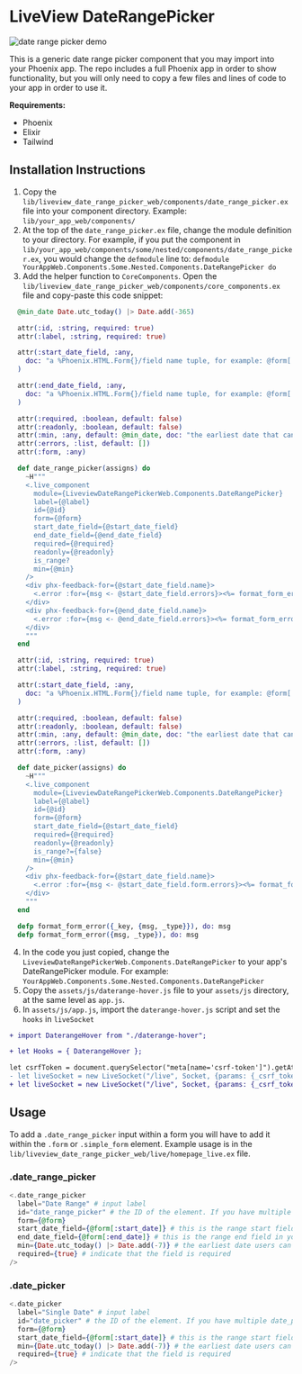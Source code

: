 # LiveView DateRangePicker

![date range picker demo](https://github.com/krodante/liveview_date_range_picker/assets/22243947/ae7af671-1abd-4432-9b18-5796a65d3f15)


This is a generic date range picker component that you may import into your Phoenix app. The repo includes a full Phoenix app in order to show functionality, but you will only need to copy a few files and lines of code to your app in order to use it.

**Requirements:**
* Phoenix
* Elixir
* Tailwind

## Installation Instructions

1. Copy the `lib/liveview_date_range_picker_web/components/date_range_picker.ex` file into your component directory. Example: `lib/your_app_web/components/`
2. At the top of the `date_range_picker.ex` file, change the module definition to your directory. For example, if you put the component in `lib/your_app_web/components/some/nested/components/date_range_picker.ex`, you would change the `defmodule` line to: `defmodule YourAppWeb.Components.Some.Nested.Components.DateRangePicker do`
3. Add the helper function to `CoreComponents`. Open the `lib/liveview_date_range_picker_web/components/core_components.ex` file and copy-paste this code snippet:

```elixir
  @min_date Date.utc_today() |> Date.add(-365)

  attr(:id, :string, required: true)
  attr(:label, :string, required: true)

  attr(:start_date_field, :any,
    doc: "a %Phoenix.HTML.Form{}/field name tuple, for example: @form[:start_date]"
  )

  attr(:end_date_field, :any,
    doc: "a %Phoenix.HTML.Form{}/field name tuple, for example: @form[:end_date]"
  )

  attr(:required, :boolean, default: false)
  attr(:readonly, :boolean, default: false)
  attr(:min, :any, default: @min_date, doc: "the earliest date that can be set")
  attr(:errors, :list, default: [])
  attr(:form, :any)

  def date_range_picker(assigns) do
    ~H"""
    <.live_component
      module={LiveviewDateRangePickerWeb.Components.DateRangePicker}
      label={@label}
      id={@id}
      form={@form}
      start_date_field={@start_date_field}
      end_date_field={@end_date_field}
      required={@required}
      readonly={@readonly}
      is_range?
      min={@min}
    />
    <div phx-feedback-for={@start_date_field.name}>
      <.error :for={msg <- @start_date_field.errors}><%= format_form_error(msg) %></.error>
    </div>
    <div phx-feedback-for={@end_date_field.name}>
      <.error :for={msg <- @end_date_field.errors}><%= format_form_error(msg) %></.error>
    </div>
    """
  end

  attr(:id, :string, required: true)
  attr(:label, :string, required: true)

  attr(:start_date_field, :any,
    doc: "a %Phoenix.HTML.Form{}/field name tuple, for example: @form[:start_date]"
  )

  attr(:required, :boolean, default: false)
  attr(:readonly, :boolean, default: false)
  attr(:min, :any, default: @min_date, doc: "the earliest date that can be set")
  attr(:errors, :list, default: [])
  attr(:form, :any)

  def date_picker(assigns) do
    ~H"""
    <.live_component
      module={LiveviewDateRangePickerWeb.Components.DateRangePicker}
      label={@label}
      id={@id}
      form={@form}
      start_date_field={@start_date_field}
      required={@required}
      readonly={@readonly}
      is_range?={false}
      min={@min}
    />
    <div phx-feedback-for={@start_date_field.name}>
      <.error :for={msg <- @start_date_field.form.errors}><%= format_form_error(msg) %></.error>
    </div>
    """
  end

  defp format_form_error({_key, {msg, _type}}), do: msg
  defp format_form_error({msg, _type}), do: msg
```

4. In the code you just copied, change the `LiveviewDateRangePickerWeb.Components.DateRangePicker` to your app's DateRangePicker module. For example: `YourAppWeb.Components.Some.Nested.Components.DateRangePicker`
5. Copy the `assets/js/daterange-hover.js` file to your `assets/js` directory, at the same level as `app.js`.
6. In `assets/js/app.js`, import the `daterange-hover.js` script and set the `hooks` in `liveSocket`

```diff
+ import DaterangeHover from "./daterange-hover";

+ let Hooks = { DaterangeHover };

let csrfToken = document.querySelector("meta[name='csrf-token']").getAttribute("content")
- let liveSocket = new LiveSocket("/live", Socket, {params: {_csrf_token: csrfToken}})
+ let liveSocket = new LiveSocket("/live", Socket, {params: {_csrf_token: csrfToken}, hooks: Hooks})
```

## Usage

To add a `.date_range_picker` input within a form you will have to add it within the `.form` or `.simple_form` element. Example usage is in the `lib/liveview_date_range_picker_web/live/homepage_live.ex` file.

### .date_range_picker

```elixir
<.date_range_picker
  label="Date Range" # input label
  id="date_range_picker" # the ID of the element. If you have multiple date_range_pickers you could add the object ID here to differentiate them. Example: id={"#{@form.id}-date_range_picker"}
  form={@form}
  start_date_field={@form[:start_date]} # this is the range start field in your database/schema
  end_date_field={@form[:end_date]} # this is the range end field in your database/schema
  min={Date.utc_today() |> Date.add(-7)} # the earliest date users can choose. In this case, the min is set to 7 days ago.
  required={true} # indicate that the field is required
/>
```

### .date_picker

```elixir
<.date_picker
  label="Single Date" # input label
  id="date_picker" # the ID of the element. If you have multiple date_pickers you could add the object ID here to differentiate them. Example: id={"#{@form.id}-date_picker"}
  form={@form}
  start_date_field={@form[:start_date]} # this is the range start field in your database/schema
  min={Date.utc_today() |> Date.add(-7)} # the earliest date users can choose. In this case, the min is set to 7 days ago.
  required={true} # indicate that the field is required
/>
```
